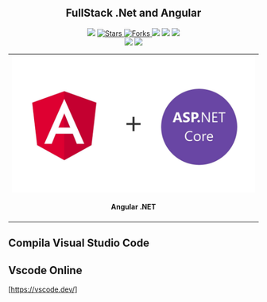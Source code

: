 <h2 align="center"> FullStack .Net and Angular </h2>

<p align="center">
  
   </a>
    <img src="https://img.shields.io/github/languages/top/BrianMarquez3/FullStack?color=blue">
  </a>
  <a href="https://github.com/BrianMarquez3/FullStack/stargazers">
    <img src="https://img.shields.io/github/stars/BrianMarquez3/FullStack.svg?style=flat" alt="Stars">
  </a>
  <a href="https://github.com/BrianMarquez3/FullStack/network">
    <img src="https://img.shields.io/github/forks/BrianMarquez3/FullStack.svg?style=flat" alt="Forks">
  </a>
    <img src="https://img.shields.io/github/v/tag/BrianMarquez3/FullStack?color=red&label=Version&logo=c#">
  </a>
  
  </a>
    <img src="https://img.shields.io/github/languages/code-size/BrianMarquez3/FullStack">
  </a>
  
  </a>
    <img src="https://img.shields.io/github/downloads/BrianMarquez3/FullStack/total?color=red">
  </a>
  
   </a>
   <a href="https://github.com/BrianMarquez3/FullStack/network">
  </a><br>
 
  <img src="https://img.shields.io/github/last-commit/BrianMarquez3/FullStack?color=yellow&style=for-the-badge">
  <img src="https://img.shields.io/github/languages/count/BrianMarquez3/FullStack?style=for-the-badge">
  
</p>
  
<table align="center">
  <tr>
    <td align="center" style="padding=0;width=50%;">
      <img align="center" style="padding=0;" src="./images/angularanddotnetcore.jpg" />
      <h4 align="center"> Angular .NET </h4>
    </td>
  </tr>
</table>


## Compila Visual Studio Code

## Vscode Online

[https://vscode.dev/]
